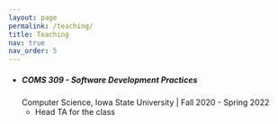 ```yaml
---
layout: page
permalink: /teaching/
title: Teaching
nav: true
nav_order: 5
---
```


- ##### COMS 309 - Software Development Practices    
  Computer Science, Iowa State University | Fall 2020 - Spring 2022
  - Head TA for the class
